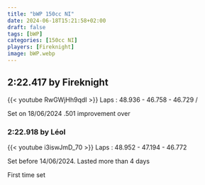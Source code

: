```yaml
---
title: "bWP 150cc NI"
date: 2024-06-18T15:21:58+02:00
draft: false
tags: [bWP]
categories: [150cc NI]
players: [Fireknight]
image: bWP.webp
---
```

## 2:22.417 by Fireknight
{{< youtube RwGWjHh9qdI >}}
Laps : 48.936 - 46.758 - 46.729 /

Set on 18/06/2024
.501 improvement over

### 2:22.918 by Léol

{{< youtube i3iswJmD_70 >}}
Laps : 48.952 - 47.194 - 46.772

Set before 14/06/2024. Lasted more than 4 days

First time set
